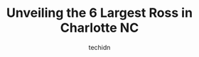 ---
layout: ampstory
image: https://i0.wp.com/www.depkes.org/wp-content/uploads/2023/06/ross-0-in-charlotte-nc-1685966036.jpeg?resize=640,853
author: techidn
featured: false
description: Discover the impressive array of Ross options in Charlotte NC, where you can find 6 of the largest Ross establishments in the area. From renowned classics to hidden gems, Charlotte NC offers
title: Unveiling the 6 Largest Ross in Charlotte NC
cover:
   title: Unveiling the 6 Largest Ross in Charlotte NC
   subtitle: Rickpate
   background: https://www.depkes.org/wp-content/uploads/2023/06/ross-0-in-charlotte-nc-1685966036.jpeg

pages: 
 - layout: thirds
   top: <h1>#1 Ross Dress for Less</h1>
   bottom: "<p>I was attempting to have a nice shopping experience but the young man at the service desk ruined it.  He was cursing and talking so loud.  It was so obnoxious.  It aprear</p>"
   background: https://www.depkes.org/wp-content/uploads/2023/06/ross-1-in-charlotte-nc-1685966037.jpeg
   backgroundblur: true
 - layout: thirds
   top: <h1>#2 Ross Dress for Less</h1>
   bottom: "<p>9609 E Independence Blvd, Matthews, NC 28105, United States</p>"
   background: https://www.depkes.org/wp-content/uploads/2023/06/ross-2-in-charlotte-nc-1685966037.jpeg
   cta:
      link: https://www.depkes.org/blog/unveiling-the-6-largest-ross-in-charlotte-nc/
      text: Unveiling the 6 Largest Ross in Charlotte NC
 - layout: thirds
   top: <h1>#3 Ross Dress for Less</h1>
   bottom: "<p>8058 Concord Mills Boulevard, Concord, NC 28027, United States</p>"
   background: https://www.depkes.org/wp-content/uploads/2023/06/ross-3-in-charlotte-nc-1685966037.jpeg
   cta:
      link: https://www.depkes.org/blog/unveiling-the-6-largest-ross-in-charlotte-nc/
      text: Unveiling the 6 Largest Ross in Charlotte NC
 - layout: thirds
   top: <h1>#4 Ross Dress for Less</h1>
   bottom: "<p>3201 Eastway Dr, Charlotte, NC 28205, United States</p>"
   background: https://images.unsplash.com/photo-1618005182384-a83a8bd57fbe?ixlib=rb-4.0.3&ixid=MnwxMjA3fDB8MHxwaG90by1wYWdlfHx8fGVufDB8fHx8&auto=format&fit=crop&w=640&h=853&q=80
   cta:
      link: https://www.depkes.org/blog/unveiling-the-6-largest-ross-in-charlotte-nc/
      text: Unveiling the 6 Largest Ross in Charlotte NC
 - layout: thirds
   top: <h1>#5 Ross Dress for Less</h1>
   bottom: "<p>9547 South Blvd, Charlotte, NC 28273, United States</p>"
   background: https://images.unsplash.com/photo-1632260260864-caf7fde5ec36?ixlib=rb-4.0.3&ixid=MnwxMjA3fDB8MHxwaG90by1wYWdlfHx8fGVufDB8fHx8&auto=format&fit=crop&w=640&h=853&q=80
   cta:
      link: https://www.depkes.org/blog/unveiling-the-6-largest-ross-in-charlotte-nc/
      text: Unveiling the 6 Largest Ross in Charlotte NC

 - layout: thirds
   middle: Continue reading...
   background: https://images.unsplash.com/photo-1561679660-d00ee1e0dc8e?ixlib=rb-4.0.3&ixid=MnwxMjA3fDB8MHxwaG90by1wYWdlfHx8fGVufDB8fHx8&auto=format&fit=crop&w=640&h=853&q=80
   cta:
      link: https://www.depkes.org/blog/unveiling-the-6-largest-ross-in-charlotte-nc/
      text: Unveiling the 6 Largest Ross in Charlotte NC
      
---